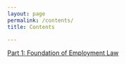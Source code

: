 ```yaml
---
layout: page
permalink: /contents/
title: Contents

---
```


[Part 1: Foundation of Employment Law](../part1)
